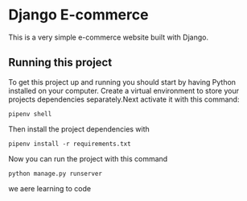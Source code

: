 # Django E-commerce

This is a very simple e-commerce website built with Django.

## Running this project

To get this project up and running you should start by having Python installed on your computer.
Create a virtual environment to store your projects dependencies separately.Next activate it with this command:

```
pipenv shell
```

Then install the project dependencies with

```
pipenv install -r requirements.txt
```

Now you can run the project with this command

```
python manage.py runserver
```


we aere learning to code